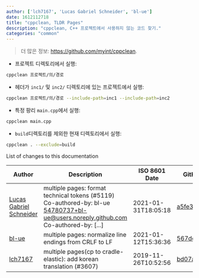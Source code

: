 ```yaml
---
author: ['lch7167', 'Lucas Gabriel Schneider', 'bl-ue']
date: 1612112718
title: "cppclean, TLDR Pages"
description: "cppclean, C++ 프로젝트에서 사용하지 않는 코드 찾기."
categories: "common"
---
```

> 더 많은 정보: <https://github.com/myint/cppclean>.

- 프로젝트 디렉토리에서 실행:

```bash
cppclean 프로젝트/의/경로
```

- 헤더가 `inc1/` 및 `inc2/` 디렉토리에 있는 프로젝트에서 실행:

```bash
cppclean 프로젝트/의/경로 --include-path=inc1 --include-path=inc2
```

- 특정 팡리 `main.cpp`에서 실행:

```bash
cppclean main.cpp
```

- `build`디렉토리를 제외한 현재 디렉토리에서 실행:

```bash
cppclean . --exclude=build
```
List of changes to this documentation


Author | Description | ISO 8601 Date | GitHub link
------|-----|-----|-----
[Lucas Gabriel Schneider](mailto:casdpa@gmail.com) | multiple pages: format technical tokens (#5119) Co-authored-by: bl-ue <54780737+bl-ue@users.noreply.github.com> Co-authored-by: [...] | 2021-01-31T18:05:18 | [a5fe31bc47ae](https://github.com/tldr-pages/tldr/commit/a5fe31bc47aece3efa5e66b52b3cf384f27d5d72)
[bl-ue](mailto:54780737+bl-ue@users.noreply.github.com) | multiple pages: normalize line endings from CRLF to LF | 2021-01-12T15:36:36 | [567dc4ce0663](https://github.com/tldr-pages/tldr/commit/567dc4ce0663231ea1b8b9533b327094eb82ba1f)
[lch7167](mailto:youngsj69@gmail.com) | multiple pages(cp to cradle-elastic): add korean translation (#3607) | 2019-11-26T10:52:56 | [bd07a73beb01](https://github.com/tldr-pages/tldr/commit/bd07a73beb0168939d441cd008f17b80775a9ead)

